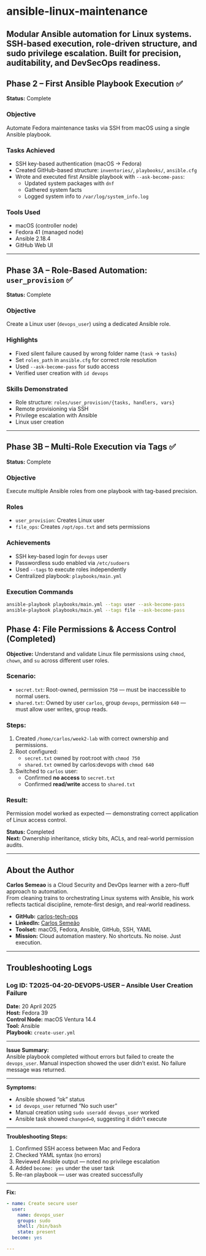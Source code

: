 # ansible-linux-maintenance

Modular Ansible automation for Linux systems. SSH-based execution, role-driven structure, and sudo privilege escalation. Built for precision, auditability, and DevSecOps readiness.
---

## Phase 2 – First Ansible Playbook Execution ✅  
**Status:** Complete

### Objective  
Automate Fedora maintenance tasks via SSH from macOS using a single Ansible playbook.

### Tasks Achieved  
- SSH key-based authentication (macOS → Fedora)
- Created GitHub-based structure: `inventories/`, `playbooks/`, `ansible.cfg`
- Wrote and executed first Ansible playbook with `--ask-become-pass`:
  - Updated system packages with `dnf`
  - Gathered system facts
  - Logged system info to `/var/log/system_info.log`

### Tools Used  
- macOS (controller node)  
- Fedora 41 (managed node)  
- Ansible 2.18.4  
- GitHub Web UI

---

## Phase 3A – Role-Based Automation: `user_provision` ✅  
**Status:** Complete

### Objective  
Create a Linux user (`devops_user`) using a dedicated Ansible role.

### Highlights  
- Fixed silent failure caused by wrong folder name (`task` → `tasks`)
- Set `roles_path` in `ansible.cfg` for correct role resolution
- Used `--ask-become-pass` for sudo access
- Verified user creation with `id devops`

### Skills Demonstrated  
- Role structure: `roles/user_provision/{tasks, handlers, vars}`  
- Remote provisioning via SSH  
- Privilege escalation with Ansible  
- Linux user creation

---

## Phase 3B – Multi-Role Execution via Tags ✅  
**Status:** Complete

### Objective  
Execute multiple Ansible roles from one playbook with tag-based precision.

### Roles  
- `user_provision`: Creates Linux user  
- `file_ops`: Creates `/opt/ops.txt` and sets permissions

### Achievements  
- SSH key-based login for `devops` user  
- Passwordless sudo enabled via `/etc/sudoers`  
- Used `--tags` to execute roles independently  
- Centralized playbook: `playbooks/main.yml`

### Execution Commands  
```bash
ansible-playbook playbooks/main.yml --tags user --ask-become-pass
ansible-playbook playbooks/main.yml --tags file --ask-become-pass
```

## Phase 4: File Permissions & Access Control (Completed)

**Objective:** Understand and validate Linux file permissions using `chmod`, `chown`, and `su` across different user roles.

### Scenario:
- `secret.txt`: Root-owned, permission `750` — must be inaccessible to normal users.
- `shared.txt`: Owned by user `carlos`, group `devops`, permission `640` — must allow user writes, group reads.

### Steps:
1. Created `/home/carlos/week2-lab` with correct ownership and permissions.
2. Root configured:
   - `secret.txt` owned by root:root with `chmod 750`
   - `shared.txt` owned by carlos:devops with `chmod 640`
3. Switched to `carlos` user:
   - Confirmed **no access** to `secret.txt`
   - Confirmed **read/write** access to `shared.txt`

### Result:
Permission model worked as expected — demonstrating correct application of Linux access control.

**Status:** Completed  
**Next:** Ownership inheritance, sticky bits, ACLs, and real-world permission audits.

---

## About the Author

**Carlos Semeao** is a Cloud Security and DevOps learner with a zero-fluff approach to automation.  
From cleaning trains to orchestrating Linux systems with Ansible, his work reflects tactical discipline, remote-first design, and real-world readiness.

- **GitHub:** [carlos-tech-ops](https://github.com/carlos-tech-ops)  
- **LinkedIn:** [Carlos Semeão](https://www.linkedin.com/in/carlos-semeao-04938a357/)  
- **Toolset:** macOS, Fedora, Ansible, GitHub, SSH, YAML  
- **Mission:** Cloud automation mastery. No shortcuts. No noise. Just execution.

---

## Troubleshooting Logs

### Log ID: T2025-04-20-DEVOPS-USER – Ansible User Creation Failure

**Date:** 20 April 2025  
**Host:** Fedora 39  
**Control Node:** macOS Ventura 14.4  
**Tool:** Ansible  
**Playbook:** `create-user.yml`

---

**Issue Summary:**  
Ansible playbook completed without errors but failed to create the `devops_user`. Manual inspection showed the user didn’t exist. No failure message was returned.

---

**Symptoms:**  
- Ansible showed “ok” status  
- `id devops_user` returned “No such user”  
- Manual creation using `sudo useradd devops_user` worked  
- Ansible task showed `changed=0`, suggesting it didn’t execute

---

**Troubleshooting Steps:**  
1. Confirmed SSH access between Mac and Fedora  
2. Checked YAML syntax (no errors)  
3. Reviewed Ansible output — noted no privilege escalation  
4. Added `become: yes` under the user task  
5. Re-ran playbook — user was created successfully

---

**Fix:**
```yaml
- name: Create secure user
  user:
    name: devops_user
    groups: sudo
    shell: /bin/bash
    state: present
  become: yes

---
